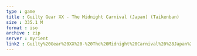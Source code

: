 ```yaml
---
type : game
title : Guilty Gear XX - The Midnight Carnival (Japan) (Taikenban)
size : 335.1 M
format : iso
archive : zip
server : myrient
link2 : Guilty%20Gear%20XX%20-%20The%20Midnight%20Carnival%20%28Japan%29%20%28Taikenban%29
---
```


